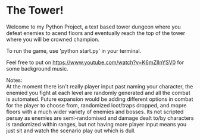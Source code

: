 # The Tower!
Welcome to my Python Project, a text based tower dungeon where you defeat enemies to acend floors and eventually reach the top of the tower where you will be crowned champion.

To run the game, use 'python start.py' in your terminal.

Feel free to put on <https://www.youtube.com/watch?v=K6mZIlnYSV0> for some background music.

Notes:
<br>At the moment there isn't really player input past naming your character, the enemied you fight at each level are randomly generated and all the combat is automated. Future expansion would be adding different options in combat for the player to choose from, randomized loot/traps dropped, and mopre floors with a much wider variety of enemies and bosses. Its not scripted persay as enemies are semi-randomised and damage dealt to/by characters is randomized within ranges, but not having more player input means you just sit and watch the scenario play out which is dull.
